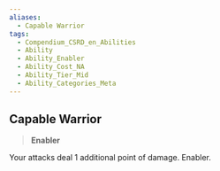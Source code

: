 ```yaml
---
aliases:
  - Capable Warrior
tags:
  - Compendium_CSRD_en_Abilities
  - Ability
  - Ability_Enabler
  - Ability_Cost_NA
  - Ability_Tier_Mid
  - Ability_Categories_Meta
---
```

  
    
## Capable Warrior    
>**Enabler**  
    
Your attacks deal 1 additional point of damage. Enabler.